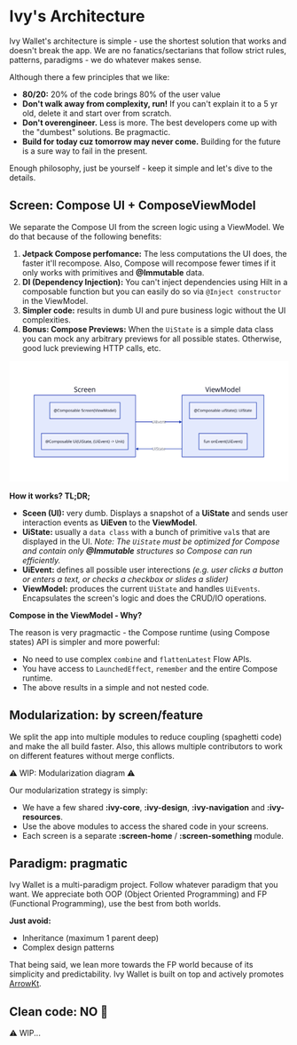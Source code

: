 # Ivy's Architecture

Ivy Wallet's architecture is simple - use the shortest solution that works and doesn't break the app. We are no fanatics/sectarians that follow strict rules, patterns, paradigms - we do whatever makes sense.

Although there a few principles that we like:

- **80/20:** 20% of the code brings 80% of the user value
- **Don't walk away from complexity, run!** If you can't explain it to a 5 yr old, delete it and start over from scratch.
- **Don't overengineer.** Less is more. The best developers come up with the "dumbest" solutions. Be pragmactic.
- **Build for today cuz tomorrow may never come.** Building for the future is a sure way to fail in the present.

Enough philosophy, just be yourself - keep it simple and let's dive to the details.

## Screen: Compose UI + ComposeViewModel

We separate the Compose UI from the screen logic using a ViewModel. We do that because of the following benefits:
1. **Jetpack Compose perfomance:** The less computations the UI does, the faster it'll recompose. Also, Compose will recompose fewer times if it only works with primitives and **@Immutable** data.
2. **DI (Dependency Injection):** You can't inject dependencies using Hilt in a composable function but you can easily do so via `@Inject constructor` in the ViewModel.
3. **Simpler code:** results in dumb UI and pure business logic without the UI complexities.
4. **Bonus: Compose Previews:** When the `UiState` is a simple data class you can mock any arbitrary previews for all possible states. Otherwise, good luck previewing HTTP calls, etc.

![Screen-Viewmodel](../assets/screen-vm.svg)

**How it works? TL;DR;**
- **Sceen (UI):** very dumb. Displays a snapshot of a **UiState** and sends user interaction events as **UiEven** to the **ViewModel**.
- **UiState:** usually a `data class` with a bunch of primitive `val`s that are displayed in the UI. _Note: The `UiState` must be optimized for Compose and contain only **@Immutable** structures so Compose can run efficiently._
- **UiEvent:** defines all possible user interections _(e.g. user clicks a button or enters a text, or checks a checkbox or slides a slider)_
- **ViewModel:** produces the current `UiState` and handles `UiEvents`. Encapsulates the screen's logic and does the CRUD/IO operations.

**Compose in the ViewModel - Why?**

The reason is very pragmactic - the Compose runtime (using Compose states) API is simpler and more powerful:

- No need to use complex `combine` and `flattenLatest` Flow APIs.
- You have access to `LaunchedEffect`, `remember` and the entire Compose runtime.
- The above results in a simple and not nested code.

## Modularization: by screen/feature

We split the app into multiple modules to reduce coupling (spaghetti code) and make the all build faster. Also, this allows multiple contributors to work on different features without merge conflicts.

⚠️ WIP: Modularization diagram ⚠️

Our modularization strategy is simply:
- We have a few shared **:ivy-core**, **:ivy-design**, **:ivy-navigation** and **:ivy-resources**.
- Use the above modules to access the shared code in your screens.
- Each screen is a separate **:screen-home** / **:screen-something** module.

## Paradigm: pragmatic

Ivy Wallet is a multi-paradigm project. Follow whatever paradigm that you want. We appreciate both OOP (Object Oriented Programming) and FP (Functional Programming), use the best from both worlds.

**Just avoid:**
- Inheritance (maximum 1 parent deep)
- Complex design patterns

That being said, we lean more towards the FP world because of its simplicity and predictability. Ivy Wallet is built on top and actively promotes [ArrowKt](https://arrow-kt.io/).

## Clean code: NO 🚫

⚠️ WIP...

